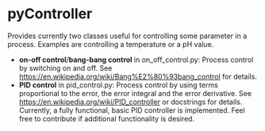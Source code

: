 # pyController
Provides currently two classes useful for controlling some parameter in a
process. Examples are controlling a temperature or a pH value.

* **on-off control**/**bang-bang control** in on_off_control.py: Process
control by switching on and off. See
https://en.wikipedia.org/wiki/Bang%E2%80%93bang_control for details.
* **PID control** in pid_control.py: Process control by using terms
proportional to the error, the error integral and the error derivative. See
https://en.wikipedia.org/wiki/PID_controller or docstrings for details.
Currently, a fully functional, basic PID controller is implemented. Feel free
to contribute if additional functionality is desired.